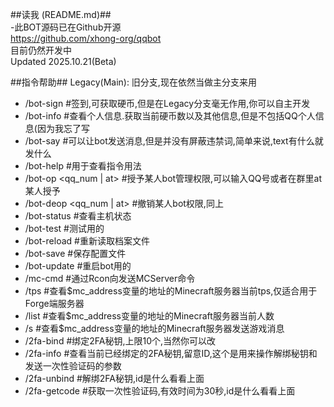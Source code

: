 ##读我 (README.md)##  
-此BOT源码已在Github开源  
https://github.com/xhong-org/qqbot  
目前仍然开发中  
Updated 2025.10.21(Beta)  

##指令帮助##
Legacy(Main): 旧分支,现在依然当做主分支来用
- /bot-sign #签到,可获取硬币,但是在Legacy分支毫无作用,你可以自主开发
- /bot-info #查看个人信息.获取当前硬币数以及其他信息,但是不包括QQ个人信息(因为我忘了写
- /bot-say <text> #可以让bot发送消息,但是并没有屏蔽违禁词,简单来说,text有什么就发什么
- /bot-help #用于查看指令用法
- /bot-op <qq_num | at> #授予某人bot管理权限,可以输入QQ号或者在群里at某人授予
- /bot-deop <qq_num | at> #撤销某人bot权限,同上
- /bot-status #查看主机状态
- /bot-test #测试用的
- /bot-reload #重新读取档案文件
- /bot-save #保存配置文件
- /bot-update #重启bot用的
- /mc-cmd <command> #通过Rcon向发送MCServer命令
- /tps #查看$mc_address变量的地址的Minecraft服务器当前tps,仅适合用于Forge端服务器
- /list #查看$mc_address变量的地址的Minecraft服务器当前人数
- /s <message> #查看$mc_address变量的地址的Minecraft服务器发送游戏消息
- /2fa-bind <key> #绑定2FA秘钥,上限10个,当然你可以改
- /2fa-info #查看当前已经绑定的2FA秘钥,留意ID,这个是用来操作解绑秘钥和发送一次性验证码的参数
- /2fa-unbind <id> #解绑2FA秘钥,id是什么看看上面
- /2fa-getcode <id> #获取一次性验证码,有效时间为30秒,id是什么看看上面

